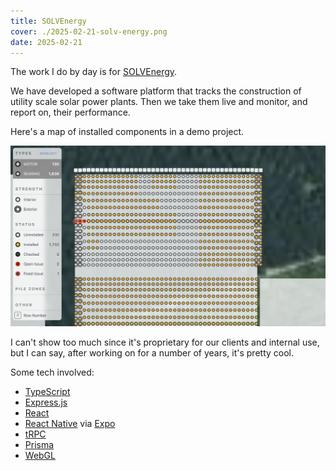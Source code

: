 ```yaml
---
title: SOLVEnergy
cover: ./2025-02-21-solv-energy.png
date: 2025-02-21
---
```


The work I do by day is for [SOLVEnergy](https://solvenergy.com).

We have developed a software platform that tracks the construction of utility scale solar power plants. Then we take them live and monitor, and report on, their performance.

Here's a map of installed components in a demo project.

![Sunscreen Map](./2025-02-21-solv-energy.png)

I can't show too much since it's proprietary for our clients and internal use, but I can say, after working on for a number of years, it's pretty cool.

Some tech involved:

- [TypeScript](https://www.typescriptlang.org/)
- [Express.js](https://expressjs.com/)
- [React](https://react.dev/)
- [React Native](https://reactnative.dev/) via [Expo](https://expo.dev/)
- [tRPC](https://trpc.io/)
- [Prisma](https://www.prisma.io/)
- [WebGL](https://developer.mozilla.org/en-US/docs/Web/API/WebGL_API)
